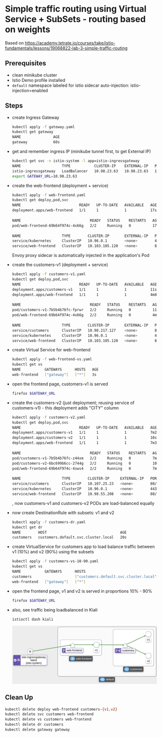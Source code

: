 # Simple traffic routing using Virtual Service + SubSets - routing based on weights

Based on https://academy.tetrate.io/courses/take/istio-fundamentals/lessons/19068822-lab-3-simple-traffic-routing

## Prerequisites

- clean minikube cluster
- Istio Demo profile installed
- `default` namespace labeled for istio sidecar auto-injection: istio-injection=enabled

## Steps 

- create Ingress Gateway
	```sh
	kubectl apply -f gateway.yaml
    kubectl get gateway
    NAME               AGE
    gateway            60s    
	```

- get and remember ingress IP (minikube tunnel first, to get External IP)
    ```sh
    kubectl get svc -n istio-system -l app=istio-ingressgateway
    NAME                   TYPE           CLUSTER-IP    EXTERNAL-IP   PORT(S)                                                                      AGE
    istio-ingressgateway   LoadBalancer   10.98.23.63   10.98.23.63   15021:30356/TCP,80:32547/TCP,443:32524/TCP,31400:30726/TCP,15443:30339/TCP   4d4h
    export GATEWAY_URL=10.98.23.63
    ```

- create the web-frontend (deployment + service)
    ```sh
    kubectl apply -f web-frontend.yaml
    kubectl get deploy,pod,svc
    NAME                           READY   UP-TO-DATE   AVAILABLE   AGE
    deployment.apps/web-frontend   1/1     1            1           17s

    NAME                                READY   STATUS    RESTARTS   AGE
    pod/web-frontend-69b64f974c-4x66g   2/2     Running   0          17s

    NAME                   TYPE        CLUSTER-IP       EXTERNAL-IP   PORT(S)   AGE
    service/kubernetes     ClusterIP   10.96.0.1        <none>        443/TCP   242d
    service/web-frontend   ClusterIP   10.103.105.120   <none>        80/TCP    17s
    ```
    Envoy proxy sidecar is automatically injected in the application's Pod

- create the customers-v1 (deployment + service)
    ```sh
    kubectl apply -f customers-v1.yaml
    kubectl get deploy,pod,svc
    NAME                           READY   UP-TO-DATE   AVAILABLE   AGE
    deployment.apps/customers-v1   1/1     1            1           11s
    deployment.apps/web-frontend   1/1     1            1           4m8s

    NAME                                READY   STATUS    RESTARTS   AGE
    pod/customers-v1-7b5b4b76fc-fprwr   2/2     Running   0          11s
    pod/web-frontend-69b64f974c-4x66g   2/2     Running   0          4m8s

    NAME                   TYPE        CLUSTER-IP       EXTERNAL-IP   PORT(S)   AGE
    service/customers      ClusterIP   10.98.217.127    <none>        80/TCP    11s
    service/kubernetes     ClusterIP   10.96.0.1        <none>        443/TCP   242d
    service/web-frontend   ClusterIP   10.103.105.120   <none>        80/TCP    4m8s
    ```

- create Virtual Service for web-frontend
    ```sh
    kubectl apply -f web-frontend-vs.yaml
    kubectl get vs
    NAME           GATEWAYS      HOSTS   AGE
    web-frontend   ["gateway"]   ["*"]   3s
    ```
    
- open the frontend page, customers-v1 is served
    ```sh
    firefox $GATEWAY_URL
    ```

- create the customers-v2 (just deployment; reusing service of customers-v1) - this deployment adds "CITY" column
    ```sh
    kubectl apply -f customers-v2.yaml
    kubectl get deploy,pod,svc
    NAME                           READY   UP-TO-DATE   AVAILABLE   AGE
    deployment.apps/customers-v1   1/1     1            1           7m28s
    deployment.apps/customers-v2   1/1     1            1           10s
    deployment.apps/web-frontend   1/1     1            1           7m36s

    NAME                                READY   STATUS    RESTARTS   AGE
    pod/customers-v1-7b5b4b76fc-z44xm   2/2     Running   0          7m28s
    pod/customers-v2-6bc699b6cc-2744g   2/2     Running   0          10s
    pod/web-frontend-69b64f974c-4sws4   2/2     Running   0          7m36s

    NAME                   TYPE        CLUSTER-IP     EXTERNAL-IP   PORT(S)   AGE
    service/customers      ClusterIP   10.107.25.23   <none>        80/TCP    7m28s
    service/kubernetes     ClusterIP   10.96.0.1      <none>        443/TCP   242d
    service/web-frontend   ClusterIP   10.98.55.208   <none>        80/TCP    7m36s
    ```
    , now customers-v1 and customers-v2 PODs are load-balanced equally

- now create  DestinationRule with subsets: v1 and v2
    ```sh
    kubectl apply -f customers-dr.yaml
    kubectl get dr
    NAME        HOST                                  AGE
    customers   customers.default.svc.cluster.local   20s
    ```

- create VirtualService for customers app to load balance traffic between v1 (10%) and v2 (90%) using the subsets
    ```sh
    kubectl apply -f customers-vs-10-90.yaml
    kubectl get vs
    NAME           GATEWAYS      HOSTS                                     AGE
    customers                    ["customers.default.svc.cluster.local"]   5s
    web-frontend   ["gateway"]   ["*"]                                     14m
    ```
- open the frontend page, v1 and v2 is served in proportions 10% - 90%
    ```sh
    firefox $GATEWAY_URL
    ```

- also, see traffic being loadbalanced in Kiali
    ```sh
    istioctl dash kiali
    ```
    ![Kiali graph](./kiali-graph.png)

## Clean Up

```sh
kubectl delete deploy web-frontend customers-{v1,v2}
kubectl delete svc customers web-frontend
kubectl delete vs customers web-frontend
kubectl delete dr customers
kubectl delete gateway gateway
```